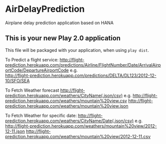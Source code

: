 AirDelayPrediction
==================

Airplane delay prediction application based on HANA


This is your new Play 2.0 application
------------------------

This file will be packaged with your application, when using `play dist`.

To Predict a flight service:
http://flight-prediction.herokuapp.com/predictions/Airline/FlightNumber/Date/ArrivalAirportCode/DepartureAirportCode
e.g.  
http://flight-prediction.herokuapp.com/predictions/DELTA/DL123/2012-12-10/SFO/SEA

To Fetch Weather forecast
http://flight-prediction.herokuapp.com/weathers/CityName(.json/csv)
e.g.
http://flight-prediction.herokuapp.com/weathers/mountain%20view.csv
http://flight-prediction.herokuapp.com/weathers/mountain%20view.json

To Fetch Weather for specific date: 
http://flight-prediction.herokuapp.com/weathers/CityName/Date(.json/csv)
e.g. 
http://flight-prediction.herokuapp.com/weathers/mountain%20view/2012-12-11.json
http://flight-prediction.herokuapp.com/weathers/mountain%20view/2012-12-11.csv
